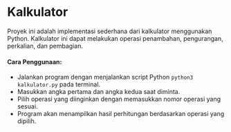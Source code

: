 # Kalkulator
Proyek ini adalah implementasi sederhana dari kalkulator menggunakan Python. Kalkulator ini dapat melakukan operasi penambahan, pengurangan, perkalian, dan pembagian.

#### Cara Penggunaan:
- Jalankan program dengan menjalankan script Python `python3 kalkulator.py` pada terminal.
- Masukkan angka pertama dan angka kedua saat diminta.
- Pilih operasi yang diinginkan dengan memasukkan nomor operasi yang sesuai.
- Program akan menampilkan hasil perhitungan berdasarkan operasi yang dipilih.